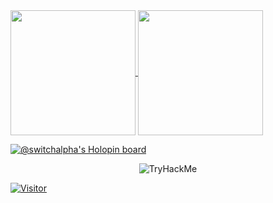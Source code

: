 <a href="https://github.com/anuraghazra/github-readme-stats">
  <img height=200 align="center" src="https://github-readme-stats.vercel.app/api?username=switchalpha" />
</a>
<a href="https://github.com/anuraghazra/convoychat">
  <img height=200 align="center" src="https://github-readme-stats.vercel.app/api/top-langs?username=switchalpha&layout=compact&langs_count=8&card_width=320" />
</a>

[![@switchalpha's Holopin board](https://holopin.me/switchalpha)](https://holopin.io/@switchalpha)

<p align="center">
<img src="https://tryhackme-badges.s3.amazonaws.com/switchalpha.png" alt="TryHackMe">
</p>

[![Visitor](https://visitor-badge.laobi.icu/badge?page_id=switchalpha.switchalpha)](#)

